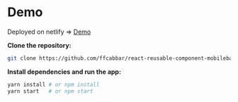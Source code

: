 # Demo
Deployed on netlify => [Demo](https://react-mobile-case.netlify.app/)

**Clone the repository:**

```sh
git clone https://github.com/ffcabbar/react-reusable-component-mobilebase-app
```

**Install dependencies and run the app:**

```sh
yarn install # or npm install
yarn start   # or npm start
```
